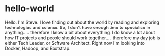 # hello-world
Hello.  I'm Steve.
I love finding out about the world by reading and exploring technologies and science.
So, I don't have enough time to specialise in anything..... therefore I know a bit about everything.
I do know a lot about how IT projects and people should work together..... therefore my day job is either Tech Leader, or Software Architect.
Right now I'm looking into Docker, Hadoop, and Bootstrap.
